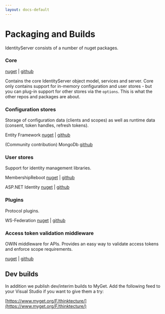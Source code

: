 ```yaml
---
layout: docs-default
---
```


# Packaging and Builds

IdentityServer consists of a number of nuget packages.

### Core

[nuget](https://www.nuget.org/packages/Thinktecture.IdentityServer.v3/) | [github](https://github.com/thinktecture/Thinktecture.IdentityServer.v3)

Contains the core IdentityServer object model, services and server. Core only contains support for in-memory configuration and user stores - but you can plug-in support for other stores via the `options`. This is what the other repos and packages are about.

### Configuration stores
Storage of configuration data (clients and scopes) as well as runtime data (consent, token handles, refresh tokens).

Entity Framework [nuget](https://www.nuget.org/packages/Thinktecture.IdentityServer.v3.EntityFramework/) | [github](https://github.com/thinktecture/Thinktecture.IdentityServer.v3.EntityFramework)

(Community contribution) MongoDb [github](https://github.com/jageall/IdentityServer.v3.MongoDb)

### User stores
Support for identity management libraries.

MembershipReboot [nuget](https://www.nuget.org/packages/Thinktecture.IdentityServer.v3.MembershipReboot/) | [github](https://github.com/thinktecture/Thinktecture.IdentityServer.v3.MembershipReboot)

ASP.NET Identity [nuget](https://www.nuget.org/packages/Thinktecture.IdentityServer.v3.AspNetIdentity/) | [github](https://github.com/thinktecture/Thinktecture.IdentityServer.v3.AspNetIdentity)

### Plugins
Protocol plugins.

WS-Federation [nuget](https://www.nuget.org/packages/Thinktecture.IdentityServer.v3.WsFederation/) | [github](https://github.com/thinktecture/Thinktecture.IdentityServer.v3.WsFederation)

### Access token validation middleware
OWIN middleware for APIs. Provides an easy way to validate access tokens and enforce scope requirements.

[nuget](https://www.nuget.org/packages/Thinktecture.IdentityServer.v3.AccessTokenValidation/) | [github](https://github.com/thinktecture/Thinktecture.IdentityServer.v3.AccessTokenValidation)

## Dev builds

In addition we publish dev/interim builds to MyGet.
Add the following feed to your Visual Studio if you want to give them a try:

[https://www.myget.org/F/thinktecture/](https://www.myget.org/F/thinktecture/)
